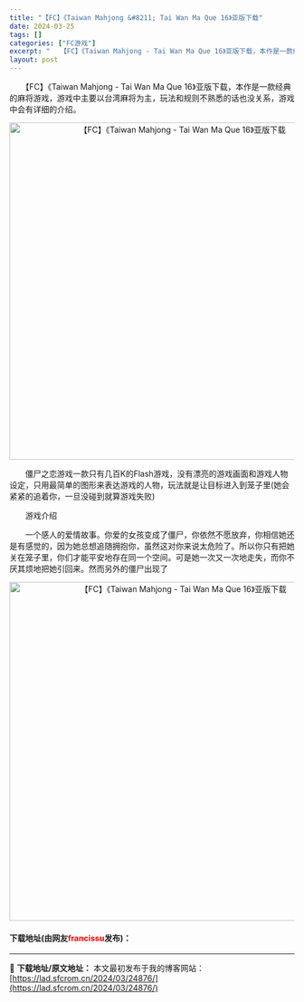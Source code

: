 ```yaml
---
title: "【FC】《Taiwan Mahjong &#8211; Tai Wan Ma Que 16》亚版下载"
date: 2024-03-25
tags: []
categories: ["FC游戏"]
excerpt: "　　【FC】《Taiwan Mahjong - Tai Wan Ma Que 16》亚版下载，本作是一款经典的麻将游戏，游戏中主要以台湾麻将为主，玩法和规则不熟悉的话也没关系，游戏中会有详细的介绍。 　　僵尸之恋游戏一款只有几百K的Flash游戏，没有漂亮的游戏画面和游戏人物设定，只用最简单的图形来&hellip;"
layout: post
---
```


 <p>　　【FC】《Taiwan Mahjong - Tai Wan Ma Que 16》亚版下载，本作是一款经典的麻将游戏，游戏中主要以台湾麻将为主，玩法和规则不熟悉的话也没关系，游戏中会有详细的介绍。</p> <p align="center"><img align="" border="0" src="https://lad.sfcrom.cn/wp-content/uploads/2024/03/20240325_66019b412f73b.png" width="596" alt="【FC】《Taiwan Mahjong - Tai Wan Ma Que 16》亚版下载" /></p> <p>　　僵尸之恋游戏一款只有几百K的Flash游戏，没有漂亮的游戏画面和游戏人物设定，只用最简单的图形来表达游戏的人物，玩法就是让目标进入到笼子里(她会紧紧的追着你，一旦没碰到就算游戏失败)</p> <p>　　游戏介绍</p> <p>　　一个感人的爱情故事。你爱的女孩变成了僵尸，你依然不愿放弃，你相信她还是有感觉的，因为她总想追随拥抱你，虽然这对你来说太危险了。所以你只有把她关在笼子里，你们才能平安地存在同一个空间。可是她一次又一次地走失，而你不厌其烦地把她引回来。然而另外的僵尸出现了</p> <p align="center"><img align="" border="0" src="https://lad.sfcrom.cn/wp-content/uploads/2024/03/20240325_66019b41a1880.png" width="599" alt="【FC】《Taiwan Mahjong - Tai Wan Ma Que 16》亚版下载" /></p> <p><h4>下载地址(由网友<font color="red">francissu</font>发布)：</h4></p> 

---
📖 **下载地址/原文地址：** 本文最初发布于我的博客网站：[https://lad.sfcrom.cn/2024/03/24876/](https://lad.sfcrom.cn/2024/03/24876/)
